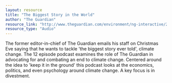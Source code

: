 ```yaml
---
layout: resource
title: "The Biggest Story in the World"
author: "The Guardian"
resource_link: "http://www.theguardian.com/environment/ng-interactive/2015/mar/16/the-biggest-st..."
resource_type: "Audio"
---
```


The former editor-in-chief of The Guardian emails his staff on Christmas Eve saying that he wants to tackle 'the biggest story ever told', climate change. The 12 episode podcast examines the role of The Guardian in advocating for and combating an end to climate change. Centered around the idea to 'keep it in the ground' this podcast looks at the economics, politics, and even psychology around climate change. A key focus is in divestment.